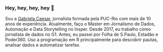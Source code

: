 ### Hey, hey, hey, hey 👋

Sou a [Gabriela Caesar](https://www.gabrielacaesar.com/about/), jornalista formada pela PUC-Rio com mais de 10 anos de experiência. Atualmente, faço o Master em Jornalismo de Dados, Automação e Data Storytelling no Insper. Desde 2017, eu trabalho como jornalista de dados no G1. Antes, eu passei por Folha de S.Paulo, Estadão e Poder360. Uso a programação em R principalmente para descobrir pautas, analisar dados e automatizar tarefas. 


